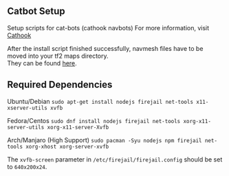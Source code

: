## Catbot Setup

Setup scripts for cat-bots (cathook navbots)
For more information, visit [Cathook](https://github.com/explowz/cathook)

After the install script finished successfully, navmesh files have to be moved into your tf2 maps directory.  
They can be found [here](https://github.com/explowz/catbot-database).

## Required Dependencies
Ubuntu/Debian
`sudo apt-get install nodejs firejail net-tools x11-xserver-utils xvfb`

Fedora/Centos
`sudo dnf install nodejs firejail net-tools xorg-x11-server-utils xorg-x11-server-Xvfb`

Arch/Manjaro (High Support)
`sudo pacman -Syu nodejs npm firejail net-tools xorg-xhost xorg-server-xvfb`

The `xvfb-screen` parameter in `/etc/firejail/firejail.config` should be set to `640x200x24`.